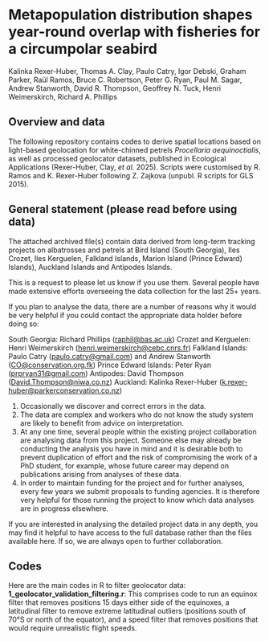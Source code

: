 # Metapopulation distribution shapes year-round overlap with fisheries for a circumpolar seabird

Kalinka Rexer-Huber, Thomas A. Clay, Paulo Catry, Igor Debski, Graham Parker, Raül Ramos, Bruce C. Robertson, Peter G. Ryan, Paul M. Sagar, Andrew Stanworth, David R. Thompson, Geoffrey N. Tuck, Henri Weimerskirch, Richard A. Phillips

## Overview and data

The following repository contains codes to derive spatial locations based on light-based geolocation for white-chinned petrels _Procellaria aequinoctialis_, as well as processed geolocator datasets, published in Ecological Applications (Rexer-Huber, Clay, _et al._ 2025). Scripts were customised by R. Ramos and K. Rexer-Huber following Z. Zajkova (unpubl. R scripts for GLS 2015). 

## General statement (please read before using data)

The attached archived file(s) contain data derived from long-term tracking projects on albatrosses and petrels at Bird Island (South Georgia), Iles Crozet, Iles Kerguelen, Falkland Islands, Marion Island (Prince Edward) Islands), Auckland Islands and Antipodes Islands.  

This is a request to please let us know if you use them.  Several people have made extensive efforts overseeing the data collection for the last 25+ years.

If you plan to analyse the data, there are a number of reasons why it would be very helpful if you could contact the appropriate data holder before doing so: 

South Georgia: Richard Phillips (raphil@bas.ac.uk)
Crozet and Kerguelen: Henri Weimerskirch (henri.weimerskirch@cebc.cnrs.fr)
Falkland Islands: Paulo Catry (paulo.catry@gmail.com) and Andrew Stanworth (CO@conservation.org.fk)
Prince Edward Islands: Peter Ryan (prpryan31@gmail.com)
Antipodes: David Thompson (David.Thompson@niwa.co.nz)
Auckland: Kalinka Rexer-Huber (k.rexer-huber@parkerconservation.co.nz)

1. Occasionally we discover and correct errors in the data.
2. The data are complex and workers who do not know the study system are likely to benefit from advice on interpretation.
3. At any one time, several people within the existing project collaboration are analysing data from this project. Someone else may already be conducting the analysis you have in mind and it is desirable both to prevent duplication of effort and the risk of compromising the work of a PhD student, for example, whose future career may depend on publications arising from analyses of these data.
4. In order to maintain funding for the project and for further analyses, every few years we submit proposals to funding agencies. It is therefore very helpful for those running the project to know which data analyses are in progress elsewhere.

If you are interested in analysing the detailed project data in any depth, you may find it helpful to have access to the full database rather than the files available here.  If so, we are always open to further collaboration.

## Codes

Here are the main codes in R to filter geolocator data:
**1_geolocator_validation_filtering.r**: This comprises code to run an equinox filter that removes positions 15 days either side of the equinoxes, a latitudinal filter to remove extreme latitudinal outliers (positions south of 70°S or north of the equator), and a speed filter that removes positions that would require unrealistic flight speeds.
